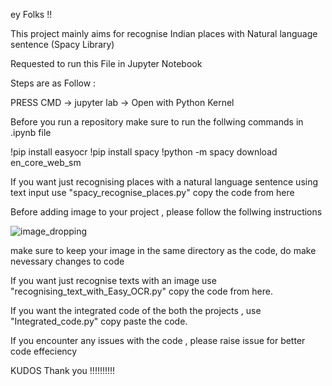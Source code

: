 ey Folks !! 

This project mainly aims for recognise Indian places with Natural language sentence (Spacy Library) 

Requested to run this File in Jupyter Notebook 

Steps are as Follow :

PRESS CMD -> jupyter lab -> Open with Python Kernel 

Before you run a repository make sure to run the follwing commands in .ipynb file

!pip install easyocr
!pip install spacy
!python -m spacy download en_core_web_sm

If you want just recognising places with a natural language sentence using text input use "spacy_recognise_places.py" copy the code from here

Before adding image to your project , please follow the follwing instructions

![image_dropping](https://github.com/user-attachments/assets/7da9b5b9-a238-4e27-aa6f-02b94800b69b)

make sure to keep your image in the same directory as the code, do make nevessary changes to code

If you want just recognise texts with an image use "recognising_text_with_Easy_OCR.py" copy the code from here.

If you want the integrated code of the both the projects , use "Integrated_code.py" copy paste the code.

If you encounter any issues with the code , please raise issue for better code effeciency 

KUDOS Thank you !!!!!!!!!!

